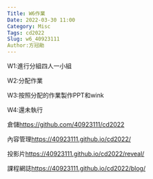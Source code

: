 ```yaml
---
Title: W6作業
Date: 2022-03-30 11:00
Category: Misc
Tags: cd2022
Slug: w6_40923111
Author:方冠勛
---
```



W1:進行分組四人一小組

W2:分配作業

W3:按照分配的作業製作PPT和wink

W4:還未執行

倉儲<a href=":https://github.com/40923111/cd2022">https://github.com/40923111/cd2022</a>

內容管理<a href="https://40923111.github.io/cd2022/">https://40923111.github.io/cd2022/</a>

投影片<a href="https://40923111.github.io/cd2022/reveal/">https://40923111.github.io/cd2022/reveal/</a>

課程網誌<a href="https://40923111.github.io/cd2022/blog/
">https://40923111.github.io/cd2022/blog/</a>







